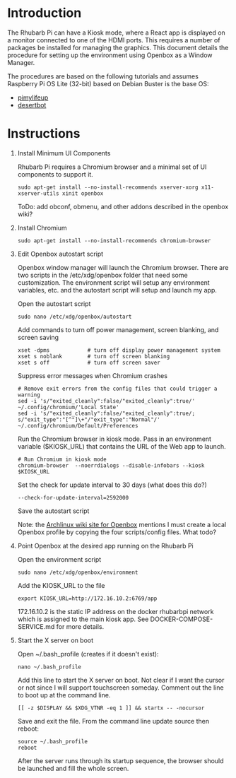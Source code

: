 # Introduction

The Rhubarb Pi can have a Kiosk mode, where a React app is displayed on a monitor connected to one of the HDMI ports. This requires a number of packages be installed for managing the graphics. This document details the procedure for setting up the environment using Openbox as a Window Manager.

The procedures are based on the following tutorials and assumes Raspberry Pi OS Lite (32-bit) based on Debian Buster is the base OS:

- [pimylifeup](https://pimylifeup.com/raspberry-pi-kiosk/)
- [desertbot](https://desertbot.io/blog/raspberry-pi-touchscreen-kiosk-setup)

# Instructions

1. Install Minimum UI Components

    Rhubarb Pi requires a Chromium browser and a minimal set of UI components to support it.

    ```
    sudo apt-get install --no-install-recommends xserver-xorg x11-xserver-utils xinit openbox
    ```

    ToDo: add obconf, obmenu, and other addons described in the openbox wiki?

2. Install Chromium

    ```
    sudo apt-get install --no-install-recommends chromium-browser
    ```

3. Edit Openbox autostart script

    Openbox window manager will launch the Chromium browser. There are two scripts in the /etc/xdg/openbox folder that need some customization. The environment script will setup any environment variables, etc. and the autostart script will setup and launch my app.

    Open the autostart script

    ```
    sudo nano /etc/xdg/openbox/autostart
    ```

    Add commands to turn off power management, screen blanking, and screen saving

    ```
    xset -dpms            # turn off display power management system  
    xset s noblank        # turn off screen blanking  
    xset s off            # turn off screen saver  
    ```

    Suppress error messages when Chromium crashes

    ```
    # Remove exit errors from the config files that could trigger a warning  
    sed -i 's/"exited_cleanly":false/"exited_cleanly":true/' ~/.config/chromium/'Local State'
    sed -i 's/"exited_cleanly":false/"exited_cleanly":true/; s/"exit_type":"[^"]\+"/"exit_type":"Normal"/' ~/.config/chromium/Default/Preferences
    ```

    Run the Chromium browser in kiosk mode. Pass in an environment variable ($KIOSK_URL) that contains the URL of the Web app to launch.

    ```
    # Run Chromium in kiosk mode
    chromium-browser  --noerrdialogs --disable-infobars --kiosk $KIOSK_URL
    ```

    Set the check for update interval to 30 days (what does this do?)

    ```
    --check-for-update-interval=2592000
    ```

    Save the autostart script

    Note: the [Archlinux wiki site for Openbox](https://wiki.archlinux.org/title/openbox) mentions I must create a local Openbox profile by copying the four scripts/config files. What todo?

4. Point Openbox at the desired app running on the Rhubarb Pi

    Open the environment script

    ```
    sudo nano /etc/xdg/openbox/environment
    ```

    Add the KIOSK_URL to the file

    ```
    export KIOSK_URL=http://172.16.10.2:6769/app
    ```

    172.16.10.2 is the static IP address on the docker rhubarbpi network which is assigned to the main kiosk app. See DOCKER-COMPOSE-SERVICE.md for more details.

5. Start the X server on boot

    Open ~/.bash_profile (creates if it doesn't exist):

    ```
    nano ~/.bash_profile
    ```

    Add this line to start the X server on boot. Not clear if I want the cursor or not since I will support touchscreen someday. Comment out the line to boot up at the command line.

    ```
    [[ -z $DISPLAY && $XDG_VTNR -eq 1 ]] && startx -- -nocursor
    ```

    Save and exit the file. From the command line update source then reboot:

    ```
    source ~/.bash_profile
    reboot
    ```

    After the server runs through its startup sequence, the browser should be launched and fill the whole screen.